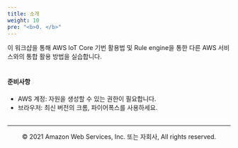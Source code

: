 ```yaml
---
title: 소개
weight: 10
pre: "<b>0. </b>"
---
```


이 워크샵을 통해 AWS IoT Core 기번 활용법 및 Rule engine을 통한 다른 AWS 서비스와의 통합 활용 방법을 실습합니다.<br/><br/>

#### 준비사항

* AWS 계정: 자원을 생성할 수 있는 권한이 필요합니다.<br/>
* 브라우저: 최신 버전의 크롬, 파이어폭스를 사용하세요.<br/><br/>

---
<p align="center">
© 2021 Amazon Web Services, Inc. 또는 자회사, All rights reserved.
</p>
